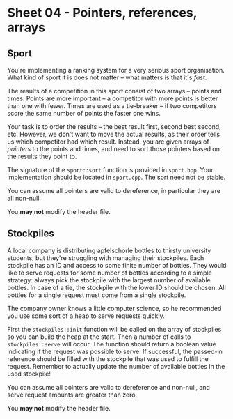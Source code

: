 # Sheet 04 - Pointers, references, arrays

## Sport

You're implementing a ranking system for a very serious sport organisation.
What kind of sport it is does not matter &ndash; what matters is that it's _fast_.

The results of a competition in this sport consist of two arrays &ndash; points and times.
Points are more important &ndash; a competitor with more points is better than one with fewer.
Times are used as a tie-breaker &ndash; if two competitors score the same number of points the faster one wins.

Your task is to order the results &ndash; the best result first, second best second, etc.
However, we don't want to move the actual results, as their order tells us which competitor had which result.
Instead, you are given arrays of _pointers_ to the points and times, and need to sort those pointers based on the results they point to.

The signature of the `sport::sort` function is provided in `sport.hpp`. Your implementation should be located in `sport.cpp`.
The sort need not be stable.

You can assume all pointers are valid to dereference, in particular they are all non-null.

You __may not__ modify the header file. 

## Stockpiles

A local company is distributing apfelschorle bottles to thirsty university students, but they're struggling with managing their stockpiles.
Each stockpile has an ID and access to some finite number of bottles.
They would like to serve requests for some number of bottles according to a simple strategy: always pick the stockpile with the largest number of available bottles.
In case of a tie, the stockpile with the lower ID should be chosen.
All bottles for a single request must come from a single stockpile.

The company owner knows a little computer science, so he recommended you use some sort of a heap to serve requests quickly.

First the `stockpiles::init` function will be called on the array of stockpiles so you can build the heap at the start.
Then a number of calls to `stockpiles::serve` will occur.
The function should return a boolean value indicating if the request was possible to serve.
If successful, the passed-in reference should be filled with the stockpile that was used to fulfill the request.
Remember to actually update the number of available bottles in the used stockpile!

You can assume all pointers are valid to dereference and non-null, and serve request amounts are greater than zero.

You __may not__ modify the header file.